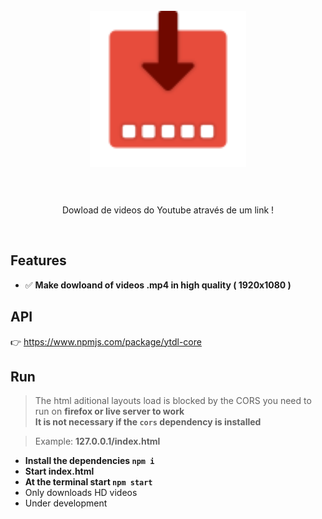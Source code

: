 <h1 align="center">
</br>
  <img src="./assets/img/icon.png" width="250">
</br>
</br>
</h1>
<p align="center">Dowload de videos do Youtube através de um link !</p>
</br>

## Features
- ✅ **Make dowloand of videos .mp4 in high quality ( 1920x1080 )**

## API
👉 https://www.npmjs.com/package/ytdl-core

## Run
> The html aditional layouts load is blocked by the CORS you need to run on **firefox or live server to work**  
> **It is not necessary if the `cors` dependency is installed**

> Example: **127.0.0.1/index.html**

- **Install the dependencies `npm i`**
- **Start index.html**
- **At the terminal start `npm start`**
- Only downloads HD videos
- Under development
